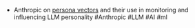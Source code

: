 - Anthropic on [persona vectors](https://www.anthropic.com/research/persona-vectors) and their use in monitoring and influencing LLM personality #Anthropic #LLM #AI #ml